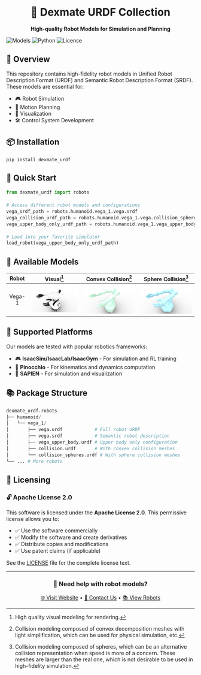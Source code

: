 <div align="center">
  <h1>🤖 Dexmate URDF Collection</h1>
  <p>
    <strong>High-quality Robot Models for Simulation and Planning</strong>
  </p>
</div>

![Models](https://img.shields.io/badge/Models-URDF%20%7C%20SRDF-blue)
![Python](https://img.shields.io/badge/pypi/wheel/dexmate-urdf)
![License](https://img.shields.io/badge/license-Apache--2.0-green)

## 🎯 Overview

This repository contains high-fidelity robot models in Unified Robot Description Format (URDF) and Semantic Robot Description Format (SRDF). These models are essential for:

- 🎮 Robot Simulation
- 🔄 Motion Planning
- 🎨 Visualization
- 🛠️ Control System Development

## 📦 Installation

```shell
pip install dexmate_urdf
```

## 🚀 Quick Start

```python
from dexmate_urdf import robots

# Access different robot models and configurations
vega_srdf_path = robots.humanoid.vega_1.vega.srdf
vega_collision_urdf_path = robots.humanoid.vega_1.vega.collision_spheres_urdf
vega_upper_body_only_urdf_path = robots.humanoid.vega_1.vega_upper_body.urdf

# Load into your favorite simulator
load_robot(vega_upper_body_only_urdf_path)
```

## 🤖 Available Models

| Robot | Visual[^1] | Convex Collision[^2] | Sphere Collision[^3] |
|:-----------:|:----------:|:------------------:|:------------------:|
| Vega-1 | <img src="docs/vega/visual.png" width="400"> | <img src="docs/vega/collision.png" width="400"> | <img src="docs/vega/collision_spheres.png" width="400"> |

[^1]: High quality visual modeling for rendering.
[^2]: Collision modeling composed of convex decomposition meshes with light simplification, which can be used for physical simulation, etc.
[^3]: Collision modeling composed of spheres, which can be an alternative collision representation when speed is more of a concern. These meshes are larger than the real one, which is not desirable to be used in high-fidelity simulation.

## 🔧 Supported Platforms

Our models are tested with popular robotics frameworks:

- 🎮 **IsaacSim/IsaacLab/IsaacGym** - For simulation and RL training
- 🔄 **Pinocchio** - For kinematics and dynamics computation
- 🎯 **SAPIEN** - For simulation and visualization

## 📚 Package Structure

```python
dexmate_urdf.robots
├── humanoid/
│   └── vega_1/
│       ├── vega.urdf            # Full robot URDF
│       ├── vega.srdf            # Semantic robot description
│       ├── vega_upper_body.urdf # Upper body only configuration
│       ├── collision.urdf       # With convex collision meshes
│       └── collision_spheres.urdf # With sphere collision meshes
└── ... # More robots
```

## 📄 Licensing

### 🔓 Apache License 2.0
This software is licensed under the **Apache License 2.0**. This permissive license allows you to:

- ✅ Use the software commercially
- ✅ Modify the software and create derivatives
- ✅ Distribute copies and modifications
- ✅ Use patent claims (if applicable)

See the [LICENSE](./LICENSE) file for the complete license text.

---

<div align="center">
  <h3>🤝 Need help with robot models?</h3>
  <p>
    <a href="https://dexmate.ai">🌐 Visit Website</a> •
    <a href="mailto:contact@dexmate.ai">📧 Contact Us</a> •
    <a href="./robots/">📚 View Robots</a>
  </p>
</div>
